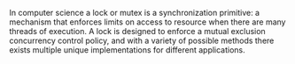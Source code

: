 In computer science a lock or mutex is a synchronization primitive: a mechanism that enforces limits on access to resource when there are many threads of execution. A lock is designed to enforce a mutual exclusion concurrency control policy, and with a variety of possible methods there exists multiple unique implementations for different applications.
